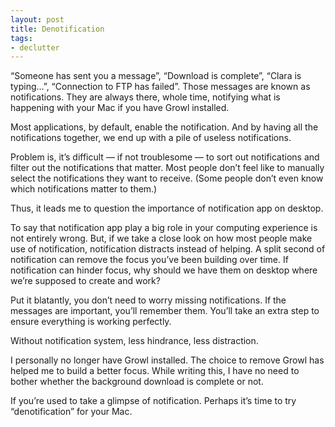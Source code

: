 ```yaml
---
layout: post
title: Denotification
tags:
- declutter
---
```

“Someone has sent you a message”, “Download is complete”, “Clara is typing…”, “Connection to FTP has failed”. Those messages are known as notifications. They are always there, whole time, notifying what is happening with your Mac if you have Growl installed.

<!--more-->

Most applications, by default, enable the notification. And by having all the notifications together, we end up with a pile of useless notifications.

Problem is, it’s difficult — if not troublesome — to sort out notifications and filter out the notifications that matter. Most people don’t feel like to manually select the notifications they want to receive. (Some people don’t even know which notifications matter to them.)

Thus, it leads me to question the importance of notification app on desktop.

To say that notification app play a big role in your computing experience is not entirely wrong. But, if we take a close look on how most people make use of notification, notification distracts instead of helping. A split second of notification can  remove the focus you’ve been building over time. If notification can hinder focus, why should we have them on desktop where we’re supposed to create and work?

Put it blatantly, you don’t need to worry missing notifications. If the messages are important, you’ll remember them. You’ll take an extra step to ensure everything is working perfectly.

Without notification system, less hindrance, less distraction.

I personally no longer have Growl installed. The choice to remove Growl has helped me to build a better focus. While writing this, I have no need to bother whether the background download is complete or not.

If you’re used to take a glimpse of notification. Perhaps it’s time to try “denotification” for your Mac.
